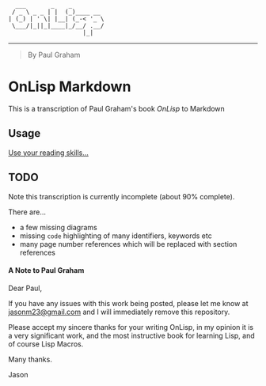       ___       _    _
     / _ \ _ _ | |  (_)____ __
    | (_) | ' \| |__| (_-< '_ \
     \___/|_||_|____|_/__/ .__/
                         |_|


---

> By Paul Graham

# OnLisp Markdown

This is a transcription of Paul Graham's book _OnLisp_ to Markdown

## Usage

[Use your reading skills...](onlisp.md)


## TODO

Note this transcription is currently incomplete (about 90% complete).

There are...

* a few missing diagrams
* missing `code` highlighting of many identifiers, keywords etc
* many page number references which will be replaced with section references

#### A Note to Paul Graham

Dear Paul,

If you have any issues with this work being posted, please let me know
at jasonm23@gmail.com and I will immediately remove this repository.

Please accept my sincere thanks for your writing OnLisp, in my opinion
it is a very significant work, and the most instructive book for
learning Lisp, and of course Lisp Macros.

Many thanks.

Jason
